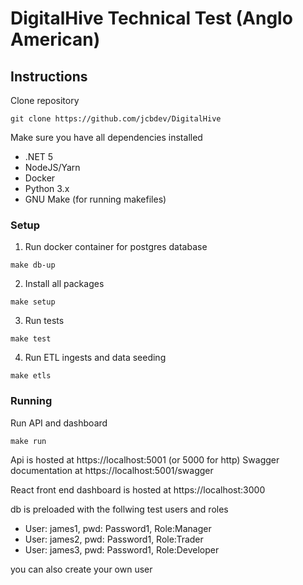 # DigitalHive Technical Test (Anglo American)

## Instructions

Clone repository
```
git clone https://github.com/jcbdev/DigitalHive
```

Make sure you have all dependencies installed
- .NET 5
- NodeJS/Yarn
- Docker
- Python 3.x
- GNU Make (for running makefiles)

### Setup

1) Run docker container for postgres database
```
make db-up
```

2) Install all packages
```
make setup
```

3) Run tests
```
make test
```

4) Run ETL ingests and data seeding
```
make etls
```

### Running

Run API and dashboard
```
make run
```

Api is hosted at https://localhost:5001 (or 5000 for http)
Swagger documentation at https://localhost:5001/swagger

React front end dashboard is hosted at https://localhost:3000

db is preloaded with the follwing test users and roles
- User: james1, pwd: Password1, Role:Manager
- User: james2, pwd: Password1, Role:Trader
- User: james3, pwd: Password1, Role:Developer

you can also create your own user


